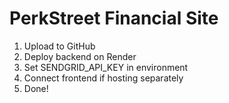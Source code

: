 # PerkStreet Financial Site

1. Upload to GitHub
2. Deploy backend on Render
3. Set SENDGRID_API_KEY in environment
4. Connect frontend if hosting separately
5. Done!